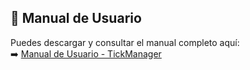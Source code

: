 ## 📘 Manual de Usuario

Puedes descargar y consultar el manual completo aquí:  
➡️ [Manual de Usuario - TickManager](./docs/Manual_Usuario_TickManager.pdf)
